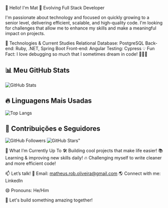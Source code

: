 👋 Hello! I'm Mat
🚀 Evolving Full Stack Developer

I'm passionate about technology and focused on quickly growing to a senior level, delivering efficient, scalable, and high-quality code. I'm looking for challenges that allow me to enhance my skills and make a meaningful impact on projects.

🔧 Technologies & Current Studies
Relational Database: PostgreSQL
Back-end: Ruby, .NET, Spring Boot
Front-end: Angular
Testing: Cypress
💡 Fun Fact: I love debugging so much that I sometimes dream in code! 🧑‍💻💭

## 📊 Meu GitHub Stats
![GitHub Stats](https://github-readme-stats.vercel.app/api?username=eumatoliveira&show_icons=true&theme=radical)

## 🔥 Linguagens Mais Usadas
![Top Langs](https://github-readme-stats.vercel.app/api/top-langs/?username=eumatoliveira&layout=compact&theme=radical)

## 🚀 Contribuições e Seguidores
![GitHub Followers](https://img.shields.io/github/followers/eumatoliveira?style=social)
![GitHub Stars](https://img.shields.io/github/stars/eumatoliveira?style=social)"


🎯 What I’m Currently Up To
🛠 Building cool projects that make life easier!
📚 Learning & improving new skills daily!
🔥 Challenging myself to write cleaner and more efficient code!

📫 Let’s talk!
📩 Email: matheus.rob.oliveira@gmail.com
🌎 Connect with me: LinkedIn

😄 Pronouns: He/Him

🚀 Let's build something amazing together!
